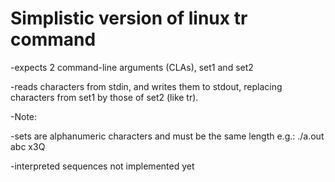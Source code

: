 # Simplistic version of linux tr command
 -expects 2 command-line arguments (CLAs), set1 and set2

 -reads characters from stdin, and writes them to stdout,
  replacing characters from set1 by those of set2 (like tr).

 -Note:

  -sets are alphanumeric characters and must be the same length e.g.:
   ./a.out abc x3Q

  -interpreted sequences not implemented yet
